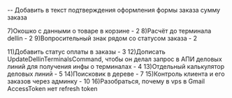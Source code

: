 [comment]: <> (1&#41;Видимая граница шапки - 0)

[comment]: <> (2&#41;Не удалось провести расчёты, вы можете провести расчёты вручную - 0)

[comment]: <> (3&#41;Изменить форму текста информации &#40;на почте есть пример&#41; - 0)

[comment]: <> (4&#41;Подтверждение оформления заказа - 0)
-- Добавить в текст подтверждения оформления формы заказа сумму заказа

[comment]: <> (5&#41;Убираем регистрацию юр. лиц - 1)

[comment]: <> (6&#41;При нажатии на минус товара, если в корзине остался один товар предупреждать о том, что товар уйдет из корзины - 1)
7)Окошко с данными о товаре в корзине - 2
8)Расчёт до терминала dellin - 2
9)Вопросительный знак рядом со статусом заказа - 2

[comment]: <> (10&#41;Количество товаров на значке корзины - 3)
11)Добавить статус оплаты в заказы - 3
12)Дописать UpdateDellinTerminalsCommand, чтобы он делал запрос в АПИ деловых линий для получения инфы о терминалах - 4
13)Отдельный калькулятор деловых линий - 5
14)Поисковик в дереве - 7
15)Контроль клиента и его заказов через админку - 10
16)Разобраться, почему в vps в Gmail AccessToken нет refresh token